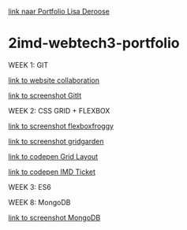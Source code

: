 [link naar Portfolio Lisa Deroose](https://github.com/r0423168/2imd-webtech3-portfolio)
# 2imd-webtech3-portfolio

WEEK 1: GIT

[link to website collaboration](https://github.com/wakoodi/2imd-webtech3-lab1.git)

[link to screenshot GitIt](Lab1-git/git-screenshot.png)

WEEK 2: CSS GRID + FLEXBOX

[link to screenshot flexboxfroggy](Lab2/FlexboxFroggy_Screenshot_Lisa.png)

[link to screenshot gridgarden](Lab2/GridGarden_Screenshot_Lisa.png)

[link to codepen Grid Layout](https://codepen.io/lisa-esd/pen/eYNvPZJ)

[link to codepen IMD Ticket](https://codepen.io/lisa-esd/pen/jOPmypw)

WEEK 3: ES6

WEEK 8: MongoDB 

[link to screenshot MongoDB](https://github.com/r0423168/2imd-webtech3-portfolio/blob/master/Lab12/Lisa_Deroose_MongoDB.png)
